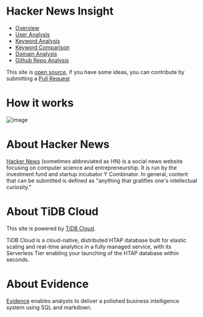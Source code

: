# Hacker News Insight

* [Overview](/overview)
* [User Analysis](/user-analysis)
* [Keyword Analysis](/keyword-analysis)
* [Keyword Comparison](/keyword-comparison)
* [Domain Analysis](/domain-analysis)
* [Github Repo Analysis](https://ossinsight.io)

This site is [open source](https://github.com/hooopo/hackernews-insight), if you have some ideas, you can contribute by submitting a [Pull Request](https://github.com/hooopo/hackernews-insight)


# How it works


![image](https://user-images.githubusercontent.com/63877/209258139-1d02ae28-ce38-490f-94c5-0af8cf1394bb.png)


# About Hacker News

[Hacker News](https://news.ycombinator.com/) (sometimes abbreviated as HN) is a social news website focusing on computer science and entrepreneurship. It is run by the investment fund and startup incubator Y Combinator. In general, content that can be submitted is defined as "anything that gratifies one's intellectual curiosity."


# About TiDB Cloud

This site is powered by [TiDB Cloud](https://www.pingcap.com/tidb-cloud/).

TiDB Cloud is a cloud-native, distributed HTAP database built for elastic scaling and real-time analytics in a fully managed service, with its Serverless Tier enabling your launching of the HTAP database within seconds.


# About Evidence

[Evidence](https://www.evidence.dev) enables analysts to deliver a polished business intelligence system using SQL and markdown.